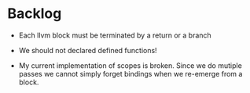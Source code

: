 Backlog
=======
* Each llvm block must be terminated by a return or a branch

* We should not declared defined functions!

* My current implementation of scopes is broken. Since we do mutiple passes
  we cannot simply forget bindings when we re-emerge from a block.
